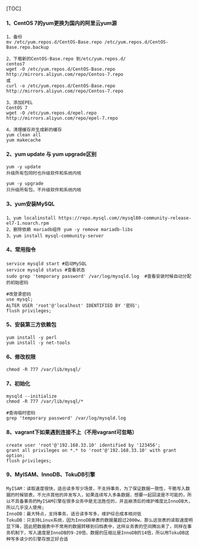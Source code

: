 [TOC]



#### 1、CentOS 7的yum更换为国内的阿里云yum源

```
1、备份
mv /etc/yum.repos.d/CentOS-Base.repo /etc/yum.repos.d/CentOS-Base.repo.backup

2、下载新的CentOS-Base.repo 到/etc/yum.repos.d/
centos7
wget -O /etc/yum.repos.d/CentOS-Base.repo http://mirrors.aliyun.com/repo/Centos-7.repo
或
curl -o /etc/yum.repos.d/CentOS-Base.repo http://mirrors.aliyun.com/repo/Centos-7.repo

3、添加EPEL
CentOS 7
wget -O /etc/yum.repos.d/epel.repo http://mirrors.aliyun.com/repo/epel-7.repo

4、清理缓存并生成新的缓存
yum clean all
yum makecache
```

#### 2、yum update 与 yum upgrade区别

```
yum -y update
升级所有包同时也升级软件和系统内核

yum -y upgrade 
只升级所有包，不升级软件和系统内核 
```

#### 3、yum安装MySQL

```
1、yum localinstall https://repo.mysql.com//mysql80-community-release-el7-1.noarch.rpm
2、删除依赖 mariadb组件 yum -y remove mariadb-libs
3、yum install mysql-community-server
```

#### 4、常用指令

```
service mysqld start #启动MySQL
service mysqld status #查看状态
sudo grep 'temporary password' /var/log/mysqld.log  #查看安装时候自动分配的初始密码

#改登录密码
use mysql;
ALTER USER 'root'@'localhost' IDENTIFIED BY '密码';
flush privileges;
```

#### 5、安装第三方依赖包

```
yum install -y perl
yum install -y net-tools
```

#### 6、修改权限

```
chmod -R 777 /var/lib/mysql/
```

#### 7、初始化

```
mysqld --initialize
chmod -R 777 /var/lib/mysql/*

#查询临时密码
grep 'temporary password' /var/log/mysqld.log
```

#### 8、vagrant下如果遇到连接不上（不用vagrant可忽略）

```
create user 'root'@'192.168.33.10' identified by '123456';
grant all privileges on *.* to 'root'@'192.168.33.10' with grant option;
flush privileges;
```

#### 9、MyISAM、InnoDB、TokuDB引擎

```
MyISAM：读取速度很快，适合读多写少场景，不支持事务，为了保证数据一致性，干脆写入数据的时候锁表，不允许其他的并发写入，如果连续写入多条数据，想要一起回滚是不可能的，所以不具备事务的MyISAM引擎在很多业务中是无法胜任的，并且崩溃后的维护难度比InnoDB大，所以几乎没人使用;
InnoDB：最大特点，支持事务，适合读多写多，维护综合成本相对低
TokuDB：只支持Linux系统，因为InnoDB单表的数据量超过2000w，那么这张表的读取速度明显下降，因此把数据表中不常用的数据转移到归档表中，这样业务表的空间腾出来了，同样在事务机制下，写入速度是InnoDB的9-20倍，数据的压缩比是InnoDB的14倍，所以用TokuDB这种写多读少的引擎存放正好合适
```


